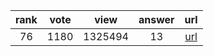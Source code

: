 
| rank | vote | view | answer | url |
|:-:|:-:|:-:|:-:|:-:|
|76|1180|1325494|13| [url](http://stackoverflow.com/questions/332289/how-do-you-change-the-size-of-figures-drawn-with-matplotlib) |

